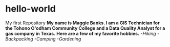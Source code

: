 # hello-world
My first Repository
**My name is Maggie Banks. I am a GIS Technician for the Tohono O'odham Community College and a Data Quality Analyst for a gas company in Texas.**
**Here are a few of my favorite hobbies.**
*-Hiking*
*-Backpacking*
*-Camping*
*-Gardening*
